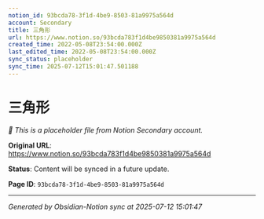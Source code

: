 ```yaml
---
notion_id: 93bcda78-3f1d-4be9-8503-81a9975a564d
account: Secondary
title: 三角形
url: https://www.notion.so/93bcda783f1d4be9850381a9975a564d
created_time: 2022-05-08T23:54:00.000Z
last_edited_time: 2022-05-08T23:54:00.000Z
sync_status: placeholder
sync_time: 2025-07-12T15:01:47.501188
---
```


# 三角形

*🔄 This is a placeholder file from Notion Secondary account.*

**Original URL**: https://www.notion.so/93bcda783f1d4be9850381a9975a564d

**Status**: Content will be synced in a future update.

**Page ID**: `93bcda78-3f1d-4be9-8503-81a9975a564d`

---

*Generated by Obsidian-Notion sync at 2025-07-12 15:01:47*
